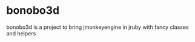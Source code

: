 bonobo3d
========

bonobo3d is a project to bring jmonkeyengine in jruby with fancy classes and helpers